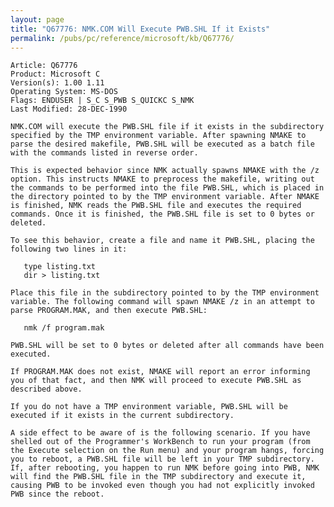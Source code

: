 ```yaml
---
layout: page
title: "Q67776: NMK.COM Will Execute PWB.SHL If it Exists"
permalink: /pubs/pc/reference/microsoft/kb/Q67776/
---
```


	Article: Q67776
	Product: Microsoft C
	Version(s): 1.00 1.11
	Operating System: MS-DOS
	Flags: ENDUSER | S_C S_PWB S_QUICKC S_NMK
	Last Modified: 28-DEC-1990
	
	NMK.COM will execute the PWB.SHL file if it exists in the subdirectory
	specified by the TMP environment variable. After spawning NMAKE to
	parse the desired makefile, PWB.SHL will be executed as a batch file
	with the commands listed in reverse order.
	
	This is expected behavior since NMK actually spawns NMAKE with the /z
	option. This instructs NMAKE to preprocess the makefile, writing out
	the commands to be performed into the file PWB.SHL, which is placed in
	the directory pointed to by the TMP environment variable. After NMAKE
	is finished, NMK reads the PWB.SHL file and executes the required
	commands. Once it is finished, the PWB.SHL file is set to 0 bytes or
	deleted.
	
	To see this behavior, create a file and name it PWB.SHL, placing the
	following two lines in it:
	
	   type listing.txt
	   dir > listing.txt
	
	Place this file in the subdirectory pointed to by the TMP environment
	variable. The following command will spawn NMAKE /z in an attempt to
	parse PROGRAM.MAK, and then execute PWB.SHL:
	
	   nmk /f program.mak
	
	PWB.SHL will be set to 0 bytes or deleted after all commands have been
	executed.
	
	If PROGRAM.MAK does not exist, NMAKE will report an error informing
	you of that fact, and then NMK will proceed to execute PWB.SHL as
	described above.
	
	If you do not have a TMP environment variable, PWB.SHL will be
	executed if it exists in the current subdirectory.
	
	A side effect to be aware of is the following scenario. If you have
	shelled out of the Programmer's WorkBench to run your program (from
	the Execute selection on the Run menu) and your program hangs, forcing
	you to reboot, a PWB.SHL file will be left in your TMP subdirectory.
	If, after rebooting, you happen to run NMK before going into PWB, NMK
	will find the PWB.SHL file in the TMP subdirectory and execute it,
	causing PWB to be invoked even though you had not explicitly invoked
	PWB since the reboot.
